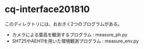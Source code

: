 # cq-interface201810

このディレクトリには、おおきく2つのプログラムがある。

+  カメラによる葉高を観測するプログラム :
   measure_ph.py
+  SHT25やAEH11を用いた環境観測プログラム :
   measure_env.py
